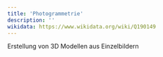```yaml
---
title: 'Photogrammetrie'
description: ''
wikidata: https://www.wikidata.org/wiki/Q190149
---
```


Erstellung von 3D Modellen aus Einzelbildern
